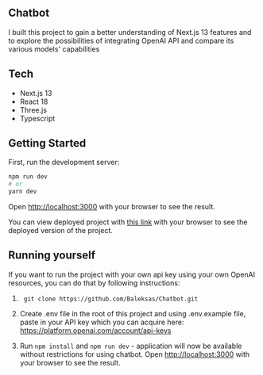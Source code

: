 ## Chatbot

I built this project to gain a better understanding of Next.js 13 features and to explore the possibilities of integrating OpenAI API and compare its various models' capabilities

## Tech

- Next.js 13
- React 18
- Three.js
- Typescript

## Getting Started

First, run the development server:

```bash
npm run dev
# or
yarn dev
```

Open [http://localhost:3000](http://localhost:3000) with your browser to see the result.

You can view deployed project with [this link](https://youvsai-baleksas.vercel.app/) with your browser to see the deployed version of the project.

## Running yourself

If you want to run the project with your own api key using your own OpenAI resources, you can do that by following instructions:

1. ` git clone https://github.com/Baleksas/Chatbot.git`

2. Create .env file in the root of this project and using .env.example file, paste in your API key which you can acquire here: https://platform.openai.com/account/api-keys

3. Run `npm install` and `npm run dev` - application will now be available without restrictions for using chatbot. Open [http://localhost:3000](http://localhost:3000) with your browser to see the result.
